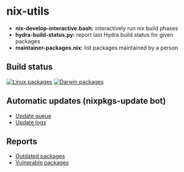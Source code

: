 # nix-utils

* **nix-develop-interactive.bash:** interactively run nix build phases
* **hydra-build-status.py:** report last Hydra build status for given packages
* **maintainer-packages.nix:** list packages maintained by a person


## Build status

[![Linux packages ](https://github.com/imincik/nix-utils/actions/workflows/hydra-build-status-linux.yml/badge.svg)](https://github.com/imincik/nix-utils/actions/workflows/hydra-build-status-linux.yml)
[![Darwin packages](https://github.com/imincik/nix-utils/actions/workflows/hydra-build-status-darwin.yml/badge.svg)](https://github.com/imincik/nix-utils/actions/workflows/hydra-build-status-darwin.yml)


## Automatic updates (nixpkgs-update bot)

* [Update queue](https://nixpkgs-update-logs.nix-community.org/~supervisor/queue.html)
* [Update logs](https://nixpkgs-update-logs.nix-community.org/)


## Reports

* [Outdated packages](https://repology.org/projects/?maintainer=ivan.mincik%40gmail.com&inrepo=nix_unstable&outdated=1)
* [Vulnerable packages](https://repology.org/projects/?maintainer=ivan.mincik%40gmail.com&inrepo=nix_unstable&vulnerable=on)

